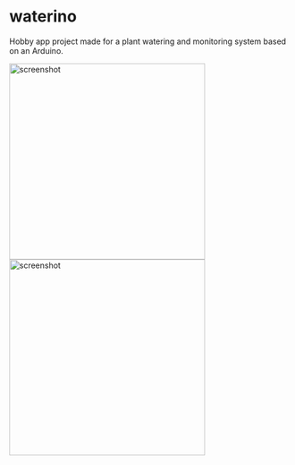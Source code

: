 # waterino
Hobby app project made for a plant watering and monitoring system based on an Arduino.

<img src="https://user-images.githubusercontent.com/12743955/172586561-010a1106-6e6e-4e6e-9f69-6235f8b103ed.jpg" alt="screenshot" width="350"/>
<img src="https://user-images.githubusercontent.com/12743955/172586579-2f8d0430-ae72-4aac-ade9-92d8a055d1ea.jpg" alt="screenshot" width="350"/>
